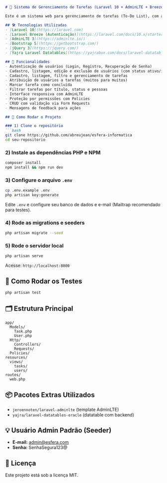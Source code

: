 ````markdown
# 🚀 Sistema de Gerenciamento de Tarefas (Laravel 10 + AdminLTE + Breeze)

Este é um sistema web para gerenciamento de tarefas (To-Do List), com autenticação de usuários, controle de permissões e interface responsiva utilizando **Laravel 10**, **AdminLTE 3** e **jQuery**.

## 🛠️ Tecnologias Utilizadas
- [Laravel 10](https://laravel.com)
- [Laravel Breeze (Autenticação)](https://laravel.com/docs/10.x/starter-kits#breeze)
- [AdminLTE 3](https://adminlte.io/)
- [Bootstrap 5](https://getbootstrap.com/)
- [jQuery 3](https://jquery.com/)
- [Yajra Laravel Datatables](https://yajrabox.com/docs/laravel-datatables)

## 🎯 Funcionalidades
- Autenticação de usuários (Login, Registro, Recuperação de Senha)
- Cadastro, listagem, edição e exclusão de usuários (com status ativo/inativo)
- Cadastro, listagem, filtro e gerenciamento de tarefas
- Atribuição de usuários a tarefas (muitos para muitos)
- Marcar tarefa como concluída
- Filtrar tarefas por título, status e pessoas
- Interface responsiva com AdminLTE
- Proteção por permissões com Policies
- CRUD com validação via Form Requests
- Mensagens de feedback para ações

## 🚀 Como Rodar o Projeto

### 1) Clone o repositório
```bash
git clone https://github.com/abreujean/esfera-informatica
cd seu-repositorio
````

### 2) Instale as dependências PHP e NPM

```bash
composer install
npm install && npm run dev
```

### 3) Configure o arquivo `.env`

```bash
cp .env.example .env
php artisan key:generate
```

Edite `.env` e configure seu banco de dados e e-mail (Mailtrap recomendado para testes).

### 4) Rode as migrations e seeders

```bash
php artisan migrate --seed
```

### 5) Rode o servidor local

```bash
php artisan serve
```

Acesse: `http://localhost:8000`

## 🧪 Como Rodar os Testes

```bash
php artisan test
```

## 🗂️ Estrutura Principal

```
app/
  Models/
    Task.php
    User.php
  Http/
    Controllers/
    Requests/
  Policies/
resources/
  views/
    tasks/
    users/
routes/
  web.php
```

## 📦 Pacotes Extras Utilizados

* `jeroennoten/laravel-adminlte` (template AdminLTE)
* `yajra/laravel-datatables-oracle` (datatable com backend)

## 💡 Usuário Admin Padrão (Seeder)

* **E-mail:** admin@esfera.com
* **Senha:** SenhaSegura123@

## 📝 Licença

Este projeto está sob a licença MIT.

```
